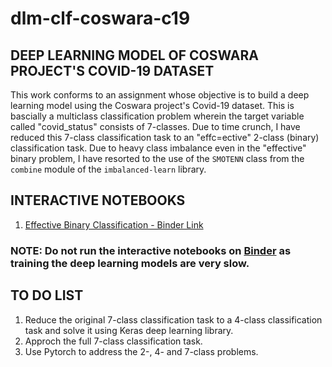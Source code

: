 <h1>dlm-clf-coswara-c19</h1>

<h2>DEEP LEARNING MODEL OF COSWARA PROJECT'S COVID-19 DATASET</h2>
<p>
  This work conforms to an assignment whose objective is to build a deep learning model using the Coswara project's Covid-19 dataset. This is bascially a multiclass classification problem wherein the target variable called "covid_status" consists of 7-classes. Due to time crunch, I have reduced this 7-class classification task to an "effc=ective" 2-class (binary) classification task. Due to heavy class imbalance even in the "effective" binary problem, I have resorted to the use of the <code>SMOTENN</code> class from the <code>combine</code> module of the <code>imbalanced-learn</code> library. 
</p>

<h2>INTERACTIVE NOTEBOOKS</h2>

  1. [Effective Binary Classification - Binder Link]()

### NOTE: Do not run the interactive notebooks on [Binder](https://mybinder.org) as training the deep learning models are very slow.

<h2>TO DO LIST</h2>

  1. Reduce the original 7-class classification task to a 4-class classification task and solve it using Keras deep learning library.
  2. Approch the full 7-class classification task.
  3. Use Pytorch to address the 2-, 4- and 7-class problems. 
